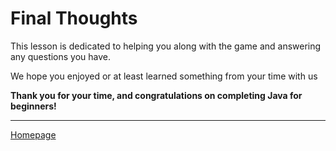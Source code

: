 # Final Thoughts

This lesson is dedicated to helping you along with the game and answering any questions you have.

We hope you enjoyed or at least learned something from your time with us

**Thank you for your time, and congratulations on completing Java for beginners!**

---
[Homepage](index.md)

